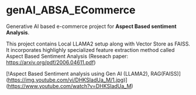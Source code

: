 # genAI_ABSA_ECommerce
Generative AI based e-commerce project for **Aspect Based sentiment Analysis**.

This project contains Local LLAMA2 setup along with Vector Store as FAISS. It incorporates highlighly specialized feature extraction method called Aspect Based Sentiment Analysis (Reseach paper: https://arxiv.org/pdf/2006.04611.pdf)

[!Aspect Based Sentiment analysis using Gen AI (LLAMA2), RAG(FAISS)]
(https://img.youtube.com/vi/DHKSIadUa_M/1.jpg)]
(https://www.youtube.com/watch?v=DHKSIadUa_M)
